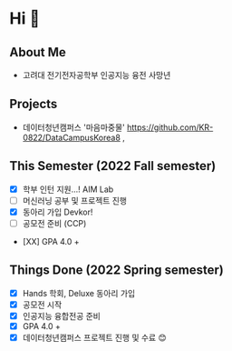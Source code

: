 # Hi 👋
## About Me
- 고려대 전기전자공학부 인공지능 융전 사망년

## Projects
- 데이터청년캠퍼스 '마음마중물'  https://github.com/KR-0822/DataCampusKorea8 , 

## This Semester (2022 Fall semester)
- [X] 학부 인턴 지원...! AIM Lab
- [ ] 머신러닝 공부 및 프로젝트 진행
- [X] 동아리 가입 Devkor!
- [ ] 공모전 준비 (CCP)
- [XX] GPA 4.0 +

## Things Done (2022 Spring semester)
- [x] Hands 학회, Deluxe 동아리 가입
- [x] 공모전 시작
- [x] 인공지능 융합전공 준비
- [x] GPA 4.0 +
- [x] 데이터청년캠퍼스 프로젝트 진행 및 수료
😊
